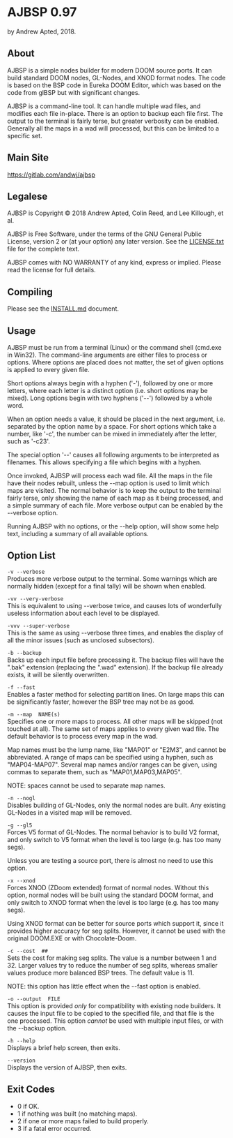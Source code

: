 
AJBSP 0.97
==========

by Andrew Apted, 2018.


About
-----

AJBSP is a simple nodes builder for modern DOOM source ports.
It can build standard DOOM nodes, GL-Nodes, and XNOD format nodes.
The code is based on the BSP code in Eureka DOOM Editor, which
was based on the code from glBSP but with significant changes.

AJBSP is a command-line tool.  It can handle multiple wad files,
and modifies each file in-place.  There is an option to backup each
file first.  The output to the terminal is fairly terse, but greater
verbosity can be enabled.  Generally all the maps in a wad will
processed, but this can be limited to a specific set.


Main Site
---------

https://gitlab.com/andwj/ajbsp


Legalese
--------

AJBSP is Copyright &copy; 2018 Andrew Apted, Colin Reed, and
Lee Killough, et al.

AJBSP is Free Software, under the terms of the GNU General Public
License, version 2 or (at your option) any later version.
See the [LICENSE.txt](LICENSE.txt) file for the complete text.

AJBSP comes with NO WARRANTY of any kind, express or implied.
Please read the license for full details.


Compiling
---------

Please see the [INSTALL.md](INSTALL.md) document.


Usage
-----

AJBSP must be run from a terminal (Linux) or the command shell
(cmd.exe in Win32).  The command-line arguments are either files
to process or options.  Where options are placed does not matter,
the set of given options is applied to every given file.

Short options always begin with a hyphen ('-'), followed by one
or more letters, where each letter is a distinct option (i.e. short
options may be mixed).  Long options begin with two hyphens ('--')
followed by a whole word.

When an option needs a value, it should be placed in the next argument,
i.e. separated by the option name by a space.  For short options which
take a number, like '-c', the number can be mixed in immediately
after the letter, such as '-c23'.

The special option '--' causes all following arguments to be
interpreted as filenames.  This allows specifying a file which
begins with a hyphen.

Once invoked, AJBSP will process each wad file.  All the maps in the
file have their nodes rebuilt, unless the --map option is used to
limit which maps are visited.  The normal behavior is to keep the
output to the terminal fairly terse, only showing the name of each
map as it being processed, and a simple summary of each file.
More verbose output can be enabled by the --verbose option.

Running AJBSP with no options, or the --help option, will show
some help text, including a summary of all available options.


Option List
-----------

`-v --verbose`  
Produces more verbose output to the terminal.
Some warnings which are normally hidden (except for a final
tally) will be shown when enabled.

`-vv --very-verbose`  
This is equivalent to using --verbose twice, and causes lots of
wonderfully useless information about each level to be displayed.

`-vvv --super-verbose`  
This is the same as using --verbose three times, and enables
the display of all the minor issues (such as unclosed subsectors).

`-b --backup`  
Backs up each input file before processing it.
The backup files will have the ".bak" extension
(replacing the ".wad" extension).  If the backup
file already exists, it will be silently overwritten.

`-f --fast`  
Enables a faster method for selecting partition lines.
On large maps this can be significantly faster,
however the BSP tree may not be as good.

`-m --map  NAME(s)`  
Specifies one or more maps to process.
All other maps will be skipped (not touched at all).
The same set of maps applies to every given wad file.
The default behavior is to process every map in the wad.

Map names must be the lump name, like "MAP01" or "E2M3",
and cannot be abbreviated.  A range of maps can be
specified using a hyphen, such as "MAP04-MAP07".
Several map names and/or ranges can be given, using
commas to separate them, such as "MAP01,MAP03,MAP05".

NOTE: spaces cannot be used to separate map names.

`-n --nogl`  
Disables building of GL-Nodes, only the normal nodes
are built.  Any existing GL-Nodes in a visited map
will be removed.

`-g --gl5`  
Forces V5 format of GL-Nodes.  The normal behavior
is to build V2 format, and only switch to V5 format
when the level is too large (e.g. has too many segs).

Unless you are testing a source port, there is almost
no need to use this option.

`-x --xnod`  
Forces XNOD (ZDoom extended) format of normal nodes.
Without this option, normal nodes will be built using
the standard DOOM format, and only switch to XNOD format
when the level is too large (e.g. has too many segs).

Using XNOD format can be better for source ports which
support it, since it provides higher accuracy for seg
splits.  However, it cannot be used with the original
DOOM.EXE or with Chocolate-Doom.

`-c --cost  ##`  
Sets the cost for making seg splits.
The value is a number between 1 and 32.
Larger values try to reduce the number of seg splits,
whereas smaller values produce more balanced BSP trees.
The default value is 11.

NOTE: this option has little effect when the --fast
option is enabled.

`-o --output  FILE`  
This option is provided *only* for compatibility with
existing node builders.  It causes the input file to be
copied to the specified file, and that file is the one
processed.  This option *cannot* be used with multiple
input files, or with the --backup option.

`-h --help`  
Displays a brief help screen, then exits.

`--version`  
Displays the version of AJBSP, then exits.


Exit Codes
----------

- 0 if OK.
- 1 if nothing was built (no matching maps).
- 2 if one or more maps failed to build properly.
- 3 if a fatal error occurred.
